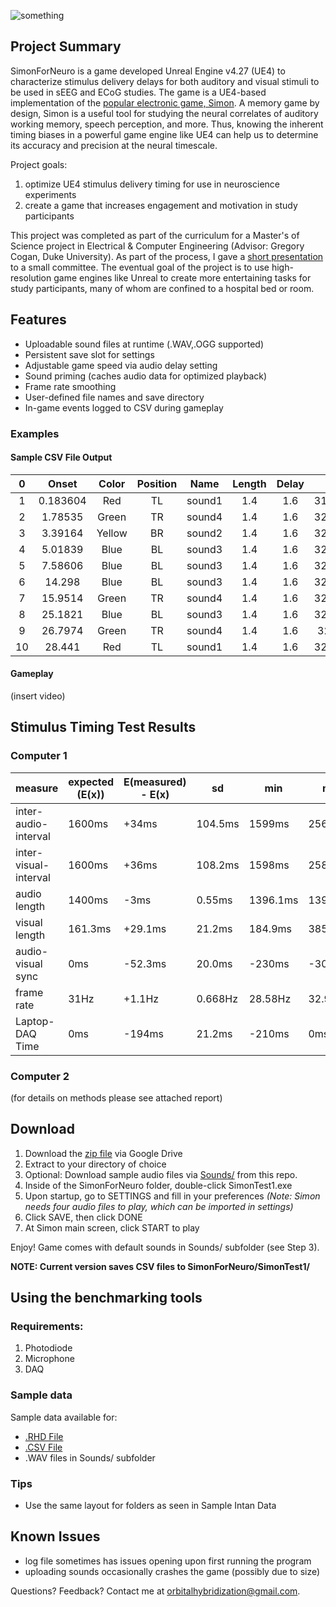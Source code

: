 ![something](https://i.imgur.com/as5GhAn.png)

## Project Summary
SimonForNeuro is a game developed Unreal Engine v4.27 (UE4) to characterize stimulus delivery delays for both auditory and visual stimuli to be used in sEEG and ECoG studies. The game is a UE4-based implementation of the [popular electronic game, Simon](https://en.wikipedia.org/wiki/Simon_(game)). A memory game by design, Simon is a useful tool for studying the neural correlates of auditory working memory, speech perception, and more. Thus, knowing the inherent timing biases in a powerful game engine like UE4 can help us to determine its accuracy and precision at the neural timescale.

Project goals:
1. optimize UE4 stimulus delivery timing for use in neuroscience experiments
2. create a game that increases engagement and motivation in study participants

This project was completed as part of the curriculum for a Master's of Science project in Electrical & Computer Engineering (Advisor: Gregory Cogan, Duke University). As part of the process, I gave a [short presentation](https://docs.google.com/presentation/d/e/2PACX-1vTYunatrHIF_dEswvlyRBQls0-UcbHC2gGNquG2_JlpQTFi_Uf162eQxXcN1pgXnw/pub?start=false&loop=false&delayms=10000) to a small committee. The eventual goal of the project is to use high-resolution game engines like Unreal to create more entertaining tasks for study participants, many of whom are confined to a hospital bed or room.

## Features
* Uploadable sound files at runtime (.WAV,.OGG supported)
* Persistent save slot for settings
* Adjustable game speed via audio delay setting
* Sound priming (caches audio data for optimized playback)
* Frame rate smoothing
* User-defined file names and save directory
* In-game events logged to CSV during gameplay

### Examples

#### Sample CSV File Output
**0**|**Onset**|**Color**|**Position**|**Name**|**Length**|**Delay**|**FPS**
:-----:|:-----:|:-----:|:-----:|:-----:|:-----:|:-----:|:-----:
1|0.183604|Red|TL|sound1|1.4|1.6|31.7124
2|1.78535|Green|TR|sound4|1.4|1.6|32.3526
3|3.39164|Yellow|BR|sound2|1.4|1.6|32.0403
4|5.01839|Blue|BL|sound3|1.4|1.6|32.6082
5|7.58606|Blue|BL|sound3|1.4|1.6|32.3935
6|14.298|Blue|BL|sound3|1.4|1.6|32.3883
7|15.9514|Green|TR|sound4|1.4|1.6|32.5098
8|25.1821|Blue|BL|sound3|1.4|1.6|32.2785
9|26.7974|Green|TR|sound4|1.4|1.6|32.444
10|28.441|Red|TL|sound1|1.4|1.6|32.2311

#### Gameplay
(insert video)

## Stimulus Timing Test Results

### Computer 1

| measure               | expected (E(x)) | E(measured) - E(x) | sd      | min      | max      |
| --------------------- | --------------- | ---------------- | ------- | -------- | -------- |
| inter-audio-interval  | 1600ms          | +34ms            | 104.5ms | 1599ms   | 2560ms   |
| inter-visual-interval | 1600ms          | +36ms            | 108.2ms | 1598ms   | 2580ms   |
| audio length          | 1400ms          | \-3ms            | 0.55ms  | 1396.1ms | 1398.1ms |
| visual length         | 161.3ms         | +29.1ms          | 21.2ms  | 184.9ms  | 385ms    |
| audio-visual sync     | 0ms             | \-52.3ms         | 20.0ms  | \-230ms  | \-30.1ms |
| frame rate            | 31Hz            | +1.1Hz           | 0.668Hz | 28.58Hz  | 32.91Hz  |
| Laptop-DAQ Time         | 0ms             | \-194ms          | 21.2ms  | \-210ms  | 0ms      |


### Computer 2

(for details on methods please see attached report)

## Download

1. Download the [zip file](https://drive.google.com/file/d/1a45qIra9obIWfJzV1viKUjM7vuCHuTvx/view?usp=sharing) via Google Drive
2. Extract to your directory of choice
3. Optional: Download sample audio files via [Sounds/](https://github.com/orbitalhybridization/SimonforNeuro/tree/main/Sounds) from this repo.
4. Inside of the SimonForNeuro folder, double-click SimonTest1.exe
5. Upon startup, go to SETTINGS and fill in your preferences *(Note: Simon needs four audio files to play, which can be imported in settings)*
7. Click SAVE, then click DONE
8. At Simon main screen, click START to play

Enjoy! Game comes with default sounds in Sounds/ subfolder (see Step 3).

**NOTE: Current version saves CSV files to SimonForNeuro/SimonTest1/**

## Using the benchmarking tools
### Requirements:
1. Photodiode
2. Microphone
3. DAQ

### Sample data
Sample data available for:
* [.RHD File](https://drive.google.com/drive/folders/1f36aAD_Uoqpxgpse4-SgAn9CM8oxs9nb?usp=share_link)
* [.CSV File](something.com)
* .WAV files in Sounds/ subfolder

### Tips
* Use the same layout for folders as seen in Sample Intan Data

## Known Issues
* log file sometimes has issues opening upon first running the program
* uploading sounds occasionally crashes the game (possibly due to size)

Questions? Feedback? Contact me at [orbitalhybridization@gmail.com](mailto:orbitalhybridization@gmail.com).
